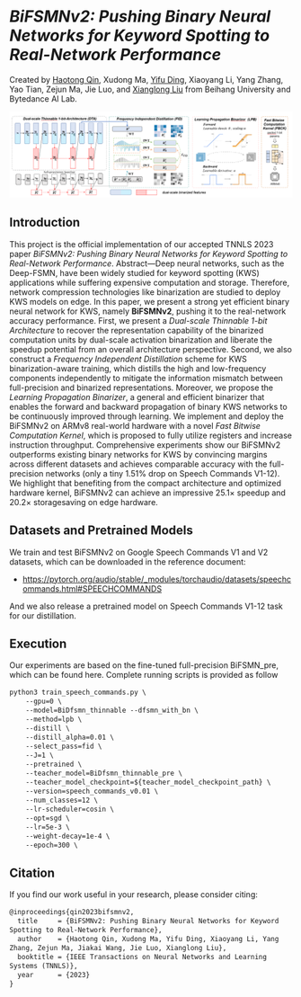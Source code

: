 # *BiFSMNv2: Pushing Binary Neural Networks for Keyword Spotting to Real-Network Performance*

Created by [Haotong Qin](https://htqin.github.io/), Xudong Ma, [Yifu Ding](https://yifu-ding.github.io/), Xiaoyang Li, Yang Zhang, Yao Tian, Zejun Ma, Jie Luo, and [Xianglong Liu](https://xlliu-beihang.github.io/) from Beihang University and Bytedance AI Lab.

![loading-ag-172](./overview.png)

## Introduction

This project is the official implementation of our accepted TNNLS 2023 paper *BiFSMNv2: Pushing Binary Neural Networks for Keyword Spotting to Real-Network Performance*. Abstract—Deep neural networks, such as the Deep-FSMN, have been widely studied for keyword spotting (KWS) applications while suffering expensive computation and storage. Therefore, network compression technologies like binarization are studied to deploy KWS models on edge. In this paper, we present a strong yet efficient binary neural network for KWS, namely **BiFSMNv2**, pushing it to the real-network accuracy performance. First, we present a *Dual-scale Thinnable 1-bit Architecture* to recover the representation capability of the binarized computation units by dual-scale activation binarization and liberate the speedup potential from an overall architecture perspective. Second, we also construct a *Frequency Independent Distillation* scheme for KWS binarization-aware training, which distills the high and low-frequency components independently to mitigate the information mismatch between full-precision and binarized representations. Moreover, we propose the *Learning Propagation Binarizer*, a general and efficient binarizer that enables the forward and backward propagation of binary KWS networks to be continuously improved through learning. We implement and deploy the BiFSMNv2 on ARMv8 real-world hardware with a novel *Fast Bitwise Computation Kernel*, which is proposed to fully utilize registers and increase instruction throughput. Comprehensive experiments show our BiFSMNv2 outperforms existing binary networks for KWS by convincing margins across different datasets and achieves comparable accuracy with the full-precision networks (only a tiny $1.51\%$ drop on Speech Commands V1-12). We highlight that benefiting from the compact architecture and optimized hardware kernel, BiFSMNv2 can achieve an impressive $25.1\times$ speedup and $20.2\times$ storagesaving on edge hardware.

## Datasets and Pretrained Models

We train and test BiFSMNv2 on Google Speech Commands V1 and V2 datasets, which can be downloaded in the reference document:

- https://pytorch.org/audio/stable/_modules/torchaudio/datasets/speechcommands.html#SPEECHCOMMANDS

And we also release a pretrained model on Speech Commands V1-12 task for our distillation.

## Execution

Our experiments are based on the fine-tuned full-precision BiFSMN_pre, which can be found here. Complete running scripts is provided as follow

```shell
python3 train_speech_commands.py \
    --gpu=0 \
    --model=BiDfsmn_thinnable --dfsmn_with_bn \
    --method=lpb \
    --distill \
    --distill_alpha=0.01 \
    --select_pass=fid \
    --J=1 \
    --pretrained \
    --teacher_model=BiDfsmn_thinnable_pre \
    --teacher_model_checkpoint=${teacher_model_checkpoint_path} \
    --version=speech_commands_v0.01 \
    --num_classes=12 \
    --lr-scheduler=cosin \
    --opt=sgd \
    --lr=5e-3 \
    --weight-decay=1e-4 \
    --epoch=300 \
```

## Citation

If you find our work useful in your research, please consider citing:

```shell
@inproceedings{qin2023bifsmnv2,
  title     = {BiFSMNv2: Pushing Binary Neural Networks for Keyword Spotting to Real-Network Performance},
  author    = {Haotong Qin, Xudong Ma, Yifu Ding, Xiaoyang Li, Yang Zhang, Zejun Ma, Jiakai Wang, Jie Luo, Xianglong Liu},
  booktitle = {IEEE Transactions on Neural Networks and Learning Systems (TNNLS)},
  year      = {2023}
}
```
